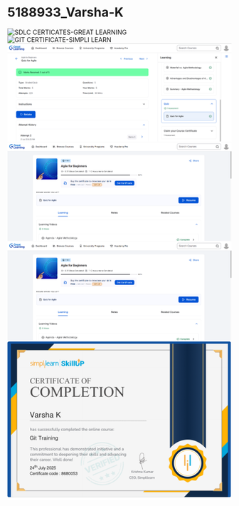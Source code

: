 # 5188933_Varsha-K
![SDLC CERTICATES-GREAT LEARNING](/5188933_Varsha-K/SDLC/)
![GIT CERTIFICATE-SIMPLI LEARN](/5188933_Varsha-K/GIT/)
<img src="https://github.com/5188933VARSHA/5188933_Varsha-K/blob/main/SDLC/Quiz%20agile%20screenshot.png" alt="image">
<img src="https://github.com/5188933VARSHA/5188933_Varsha-K/blob/main/SDLC/course%20end%20Screenshot.png" alt="image2add">
<img src ="https://github.com/5188933VARSHA/5188933_Varsha-K/blob/main/SDLC/course%20end%20Screenshot.png" alt="agile">
<img src ="https://github.com/5188933VARSHA/5188933_Varsha-K/blob/main/GIT/5188933_Varsha%20K%20Git%20simplilearn%20certificate.pdf" alt="image">

